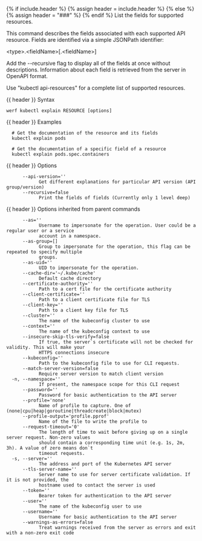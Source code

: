 {% if include.header %}
{% assign header = include.header %}
{% else %}
{% assign header = "###" %}
{% endif %}
List the fields for supported resources.

 This command describes the fields associated with each supported API resource. Fields are identified via a simple JSONPath identifier:

  &lt;type&gt;.&lt;fieldName&gt;[.&lt;fieldName&gt;]
  
 Add the --recursive flag to display all of the fields at once without descriptions. Information about each field is retrieved from the server in OpenAPI format.

Use &#34;kubectl api-resources&#34; for a complete list of supported resources.

{{ header }} Syntax

```shell
werf kubectl explain RESOURCE [options]
```

{{ header }} Examples

```shell
  # Get the documentation of the resource and its fields
  kubectl explain pods
  
  # Get the documentation of a specific field of a resource
  kubectl explain pods.spec.containers
```

{{ header }} Options

```shell
      --api-version=''
            Get different explanations for particular API version (API group/version)
      --recursive=false
            Print the fields of fields (Currently only 1 level deep)
```

{{ header }} Options inherited from parent commands

```shell
      --as=''
            Username to impersonate for the operation. User could be a regular user or a service    
            account in a namespace.
      --as-group=[]
            Group to impersonate for the operation, this flag can be repeated to specify multiple   
            groups.
      --as-uid=''
            UID to impersonate for the operation.
      --cache-dir='~/.kube/cache'
            Default cache directory
      --certificate-authority=''
            Path to a cert file for the certificate authority
      --client-certificate=''
            Path to a client certificate file for TLS
      --client-key=''
            Path to a client key file for TLS
      --cluster=''
            The name of the kubeconfig cluster to use
      --context=''
            The name of the kubeconfig context to use
      --insecure-skip-tls-verify=false
            If true, the server`s certificate will not be checked for validity. This will make your 
            HTTPS connections insecure
      --kubeconfig=''
            Path to the kubeconfig file to use for CLI requests.
      --match-server-version=false
            Require server version to match client version
  -n, --namespace=''
            If present, the namespace scope for this CLI request
      --password=''
            Password for basic authentication to the API server
      --profile='none'
            Name of profile to capture. One of (none|cpu|heap|goroutine|threadcreate|block|mutex)
      --profile-output='profile.pprof'
            Name of the file to write the profile to
      --request-timeout='0'
            The length of time to wait before giving up on a single server request. Non-zero values 
            should contain a corresponding time unit (e.g. 1s, 2m, 3h). A value of zero means don`t 
            timeout requests.
  -s, --server=''
            The address and port of the Kubernetes API server
      --tls-server-name=''
            Server name to use for server certificate validation. If it is not provided, the        
            hostname used to contact the server is used
      --token=''
            Bearer token for authentication to the API server
      --user=''
            The name of the kubeconfig user to use
      --username=''
            Username for basic authentication to the API server
      --warnings-as-errors=false
            Treat warnings received from the server as errors and exit with a non-zero exit code
```

